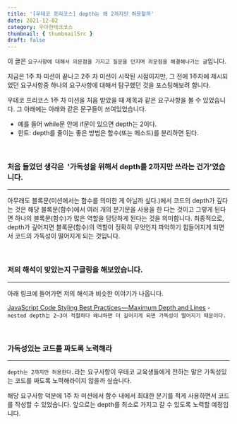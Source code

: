 ```yaml
---
title: '[우테코 프리코스] depth는 왜 2까지만 허용할까'
date: 2021-12-02
category: 우아한테크코스
thumbnail: { thumbnailSrc }
draft: false
---
```


이 글은 `요구사항에 대해서 의문점을 가지고 질문을 던지며 의문점을 해결해나가는 글`입니다.

지금은 1주 차 미션이 끝나고 2주 차 미션이 시작된 시점이지만, 그 전에 1주차에 제시되었던 요구사항중 하나의 요구사항에 대해서 탐구했던 것을 포스팅해보려 합니다.

우테코 프리코스 1주 차 미션을 처음 받았을 때 제목과 같은 요구사항을 볼 수 있었습니다. 그 아래에는 아래와 같은 문구들이 쓰여있었습니다.

- 예를 들어 while문 안에 if문이 있으면 depth는 2이다.
- 힌트: depth를 줄이는 좋은 방법은 함수(또는 메소드)를 분리하면 된다.

<br>

### 처음 들었던 생각은  '가독성을 위해서 depth를 2까지만 쓰라는 건가'였습니다.

---

아무래도 블록문(미션에서는 함수를 의미한 게 아닐까 싶다.)에서 코드의 depth가 깊다는 것은 해당 블록문(함수)에서 여러 개의 분기문을 사용을 한 다는 것이고 그렇게 된다면 하나의 블록문(함수)가 많은 역할을 담당하게 된다는 것을 의미합니다. 최종적으로, depth가 깊어지면 블록문(함수)의 역할이 정확히 무엇인지 파악하기 힘들어지게 되면서 코드의 가독성이 떨어지게 되는 것입니다.

<br>

### 저의 해석이 맞았는지 구글링을 해보았습니다.

---

아래 링크에 들어가면 저의 해석과 비슷한 이야기가 나옵니다.

[JavaScript Code Styling Best Practices — Maximum Depth and Lines](https://levelup.gitconnected.com/javascript-code-styling-best-practices-maximum-depth-and-lines-e89bd591186c) - `nested depth는 2~3이 적절하다 왜냐하면 더 길어지게 되면 가독성이 떨어지기 때문이다. `

<br>

### 가독성있는 코드를 짜도록 노력해라

---

`depth는 2까지만 허용한다.`라는 요구사항이 우테코 교육생들에게 전하는 말은 가독성있는 코드를 짜도록 노력해라이지 않을까 싶습니다.

해당 요구사항 덕분에 1주 차 미션에서 함수 내에서 최대한 분기를 적게 사용하면서 코드를 작성할 수 있었습니다. 앞으로는 depth를 최소로 가지고 갈 수 있도록 노력할 예정입니다.
